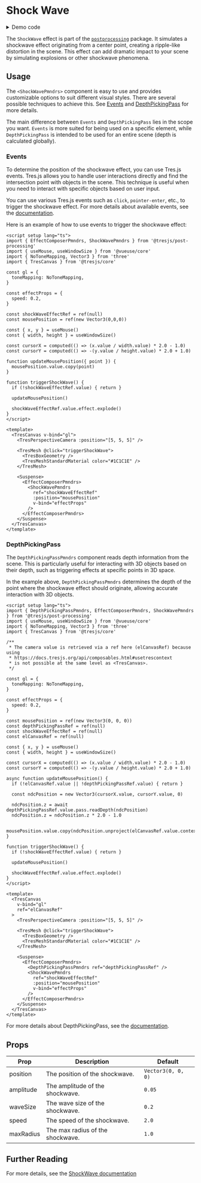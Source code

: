 # Shock Wave

<DocsDemoGUI>
  <ShockWaveDemo />
</DocsDemoGUI>

<details>
  <summary>Demo code</summary>

  <<< @/.vitepress/theme/components/pmdrs/ShockWaveDemo.vue{0}
</details>

The `ShockWave` effect is part of the [`postprocessing`](https://pmndrs.github.io/postprocessing/public/docs/class/src/effects/ShockWaveEffect.js~ShockWaveEffect.html) package. It simulates a shockwave effect originating from a center point, creating a ripple-like distortion in the scene. This effect can add dramatic impact to your scene by simulating explosions or other shockwave phenomena.

## Usage

The `<ShockWavePmndrs>` component is easy to use and provides customizable options to suit different visual styles. There are several possible techniques to achieve this. See [Events](#events) and [DepthPickingPass](#depthpickingpass) for more details.

The main difference between `Events` and `DepthPickingPass` lies in the scope you want. `Events` is more suited for being used on a specific element, while `DepthPickingPass` is intended to be used for an entire scene (depth is calculated globally).

### Events

To determine the position of the shockwave effect, you can use Tres.js events. Tres.js allows you to handle user interactions directly and find the intersection point with objects in the scene. This technique is useful when you need to interact with specific objects based on user input.

You can use various Tres.js events such as `click`, `pointer-enter`, etc., to trigger the shockwave effect. For more details about available events, see the [documentation](https://docs.tresjs.org/api/events.html).

Here is an example of how to use events to trigger the shockwave effect:

```vue{2,46-54}
<script setup lang="ts">
import { EffectComposerPmndrs, ShockWavePmndrs } from '@tresjs/post-processing'
import { useMouse, useWindowSize } from '@vueuse/core'
import { NoToneMapping, Vector3 } from 'three'
import { TresCanvas } from '@tresjs/core'

const gl = {
  toneMapping: NoToneMapping,
}

const effectProps = {
  speed: 0.2,
}

const shockWaveEffectRef = ref(null)
const mousePosition = ref(new Vector3(0,0,0))

const { x, y } = useMouse()
const { width, height } = useWindowSize()

const cursorX = computed(() => (x.value / width.value) * 2.0 - 1.0)
const cursorY = computed(() => -(y.value / height.value) * 2.0 + 1.0)

function updateMousePosition({ point }) {
  mousePosition.value.copy(point)
}

function triggerShockWave() {
  if (!shockWaveEffectRef.value) { return }

  updateMousePosition()

  shockWaveEffectRef.value.effect.explode()
}
</script>

<template>
  <TresCanvas v-bind="gl">
    <TresPerspectiveCamera :position="[5, 5, 5]" />

    <TresMesh @click="triggerShockWave">
      <TresBoxGeometry />
      <TresMeshStandardMaterial color="#1C1C1E" />
    </TresMesh>

    <Suspense>
      <EffectComposerPmndrs>
        <ShockWavePmndrs
          ref="shockWaveEffectRef"
          :position="mousePosition"
          v-bind="effectProps"
        />
      </EffectComposerPmndrs>
    </Suspense>
  </TresCanvas>
</template>
```

### DepthPickingPass

The `DepthPickingPassPmndrs` component reads depth information from the scene. This is particularly useful for interacting with 3D objects based on their depth, such as triggering effects at specific points in 3D space.

In the example above, `DepthPickingPassPmndrs` determines the depth of the point where the shockwave effect should originate, allowing accurate interaction with 3D objects.

```vue{2,64-73}
<script setup lang="ts">
import { DepthPickingPassPmndrs, EffectComposerPmndrs, ShockWavePmndrs } from '@tresjs/post-processing'
import { useMouse, useWindowSize } from '@vueuse/core'
import { NoToneMapping, Vector3 } from 'three'
import { TresCanvas } from '@tresjs/core'

/**
 * The camera value is retrieved via a ref here (elCanvasRef) because using
 * https://docs.tresjs.org/api/composables.html#usetrescontext
 * is not possible at the same level as <TresCanvas>.
 */

const gl = {
  toneMapping: NoToneMapping,
}

const effectProps = {
  speed: 0.2,
}

const mousePosition = ref(new Vector3(0, 0, 0))
const depthPickingPassRef = ref(null)
const shockWaveEffectRef = ref(null)
const elCanvasRef = ref(null)

const { x, y } = useMouse()
const { width, height } = useWindowSize()

const cursorX = computed(() => (x.value / width.value) * 2.0 - 1.0)
const cursorY = computed(() => -(y.value / height.value) * 2.0 + 1.0)

async function updateMousePosition() {
  if (!elCanvasRef.value || !depthPickingPassRef.value) { return }

  const ndcPosition = new Vector3(cursorX.value, cursorY.value, 0)

  ndcPosition.z = await depthPickingPassRef.value.pass.readDepth(ndcPosition)
  ndcPosition.z = ndcPosition.z * 2.0 - 1.0

  mousePosition.value.copy(ndcPosition.unproject(elCanvasRef.value.context.camera.value))
}

function triggerShockWave() {
  if (!shockWaveEffectRef.value) { return }

  updateMousePosition()

  shockWaveEffectRef.value.effect.explode()
}
</script>

<template>
  <TresCanvas
    v-bind="gl"
    ref="elCanvasRef"
  >
    <TresPerspectiveCamera :position="[5, 5, 5]" />

    <TresMesh @click="triggerShockWave">
      <TresBoxGeometry />
      <TresMeshStandardMaterial color="#1C1C1E" />
    </TresMesh>

    <Suspense>
      <EffectComposerPmndrs>
        <DepthPickingPassPmndrs ref="depthPickingPassRef" />
        <ShockWavePmndrs
          ref="shockWaveEffectRef"
          :position="mousePosition"
          v-bind="effectProps"
        />
      </EffectComposerPmndrs>
    </Suspense>
  </TresCanvas>
</template>
```

For more details about DepthPickingPass, see the [documentation](https://pmndrs.github.io/postprocessing/public/docs/class/src/passes/DepthPickingPass.js~DepthPickingPass.html).

## Props

| Prop              | Description                                                                                                   | Default                   |
| ----------------- | ------------------------------------------------------------------------------------------------------------- | ------------------------- |
| position          | The position of the shockwave.                                                                                | `Vector3(0, 0, 0)`  |
| amplitude         | The amplitude of the shockwave.                                                                               | `0.05`                     |
| waveSize          | The wave size of the shockwave.                                                                               | `0.2`                     |
| speed             | The speed of the shockwave.                                                                                   | `2.0`                     |
| maxRadius         | The max radius of the shockwave.                                                                              | `1.0`                     |

## Further Reading
For more details, see the [ShockWave documentation](https://pmndrs.github.io/postprocessing/public/docs/class/src/effects/ShockWaveEffect.js~ShockWaveEffect.html)
